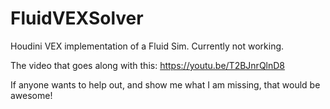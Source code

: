 # FluidVEXSolver
Houdini VEX implementation of a Fluid Sim. Currently not working.

The video that goes along with this:
https://youtu.be/T2BJnrQlnD8

If anyone wants to help out, and show me what I am missing, that would be awesome!
